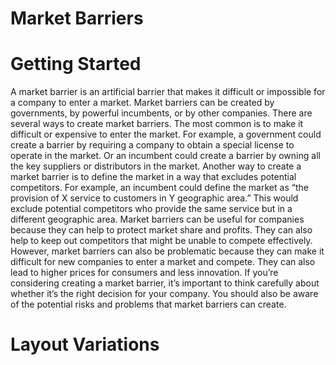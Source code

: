 # Market Barriers

# Getting Started

A market barrier is an artificial barrier that makes it difficult or impossible for a company to enter a market. Market barriers can be created by governments, by powerful incumbents, or by other companies. There are several ways to create market barriers. The most common is to make it difficult or expensive to enter the market. For example, a government could create a barrier by requiring a company to obtain a special license to operate in the market. Or an incumbent could create a barrier by owning all the key suppliers or distributors in the market. Another way to create a market barrier is to define the market in a way that excludes potential competitors. For example, an incumbent could define the market as “the provision of X service to customers in Y geographic area.” This would exclude potential competitors who provide the same service but in a different geographic area. Market barriers can be useful for companies because they can help to protect market share and profits. They can also help to keep out competitors that might be unable to compete effectively. However, market barriers can also be problematic because they can make it difficult for new companies to enter a market and compete. They can also lead to higher prices for consumers and less innovation. If you’re considering creating a market barrier, it’s important to think carefully about whether it’s the right decision for your company. You should also be aware of the potential risks and problems that market barriers can create.

# Layout Variations
